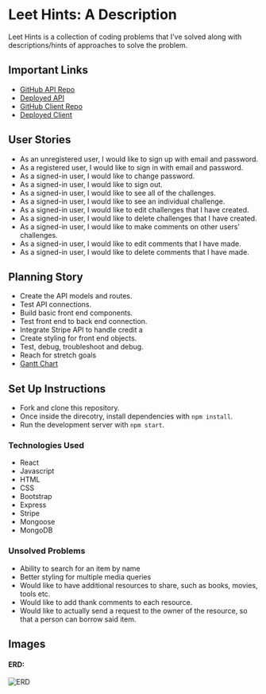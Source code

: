 # Leet Hints: A Description

Leet Hints is a collection of coding problems that I've solved along with descriptions/hints of approaches to solve the problem.

## Important Links

- [GitHub API Repo](https://github.com/worldwide-coders/educational-store-api)
- [Deployed API](https://thawing-basin-32932.herokuapp.com)
- [GitHub Client Repo](https://github.com/worldwide-coders/educational-store)
- [Deployed Client](https://worldwide-coders.github.io/educational-store/#/)

## User Stories

- As an unregistered user, I would like to sign up with email and password.
- As a registered user, I would like to sign in with email and password.
- As a signed-in user, I would like to change password.
- As a signed-in user, I would like to sign out.
- As a signed-in user, I would like to see all of the challenges.
- As a signed-in user, I would like to see an individual challenge.
- As a signed-in user, I would like to edit challenges that I have created.
- As a signed-in user, I would like to delete challenges that I have created.
- As a signed-in user, I would like to make comments on other users' challenges.
- As a signed-in user, I would like to edit comments that I have made.
- As a signed-in user, I would like to delete comments that I have made.


## Planning Story

- Create the API models and routes.
- Test API connections.
- Build basic front end components.
- Test front end to back end connection.
- Integrate Stripe API to handle credit a
- Create styling for front end objects.
- Test, debug, troubleshoot and debug.
- Reach for stretch goals
- [Gantt Chart](https://docs.google.com/spreadsheets/d/1xvZ6CXHSKE_Q4nan2bH51XatrNw7pyXpcjKPrnNClT8/edit?usp=sharing)

## Set Up Instructions
- Fork and clone this repository.
- Once inside the direcotry, install dependencies with `npm install`. 
- Run the development server with `npm start`.



### Technologies Used

- React
- Javascript
- HTML
- CSS
- Bootstrap
- Express
- Stripe
- Mongoose
- MongoDB

### Unsolved Problems

- Ability to search for an item by name
- Better styling for multiple media queries
- Would like to have additional resources to share, such as books, movies, tools etc.
- Would like to add thank comments to each resource.
- Would like to actually send a request to the owner of the resource, so that a person can borrow said item.

## Images

#### ERD:

![ERD](https://i.imgur.com/iwe6nV4.png)
